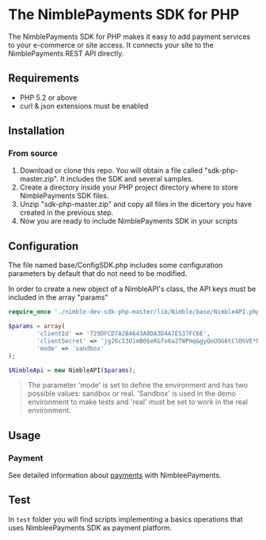 The NimblePayments SDK for PHP
======================

The NimblePayments SDK for PHP makes it easy to add payment services to your e-commerce or site access. It connects your site to the NimblePayments REST API directly.

## Requirements

* PHP 5.2 or above
* curl & json extensions must be enabled

## Installation

### From source

1. Download or clone this repo. You will obtain a file called "sdk-php-master.zip". It includes the SDK and several samples.
2. Create a directory inside your PHP project directory where to store NimblePayments SDK files.
3. Unzip "sdk-php-master.zip" and copy all files in the dicertory you have created in the previous step.
4. Now you are ready to include NimblePayments SDK in your scripts

## Configuration

The file named base/ConfigSDK.php includes some configuration parameters by default that do not need to be modified.

In order to create a new object of a NimbleAPI's class, the API keys must be included in the array "params"

``` php
require_once './nimble-dev-sdk-php-master/lib/Nimble/base/NimbleAPI.php';

$params = array(
        'clientId' => '729DFCD7A2B4643A0DA3D4A7E537FC6E',
        'clientSecret' => 'jg26cI3O1mB0$eR&fo6a2TWPmq&gyQoUOG6tClO%VE*N$SN9xX27@R4CTqi*$4EO',
        'mode' => 'sandbox'
);

$NimbleApi = new NimbleAPI($params);
```

> The parameter 'mode' is set to define the environment and has two possible values: sandbox or real. 'Sandbox' is used in the demo environment to make tests and 'real' must be set to work in the real environment. 

## Usage

### Payment

See detailed information about [payments](https://github.com/nimblepayments/sdk-php/wiki/Payment) with NimbleePayments.

## Test

In `test` folder you will find scripts implementing a basics operations that uses NimbleePayments SDK as payment platform.

